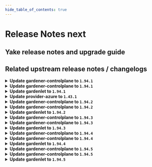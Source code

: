 ```yaml
---
hide_table_of_contents: true
---
```


# Release Notes next

## Yake release notes and upgrade guide

## Related upstream release notes / changelogs


<details>
<summary><b>Update gardener-controlplane to <code>1.94.1</code></b></summary>

# [gardener/gardener]

## 🐛 Bug Fixes

- `[OPERATOR]` Fix an issue in the etcd component which caused Shoot deletion to fail when the `VPAForETCD` feature gate was enabled by @voelzmo [#9703]

## Docker Images
- admission-controller: `europe-docker.pkg.dev/gardener-project/releases/gardener/admission-controller:v1.94.1`
- apiserver: `europe-docker.pkg.dev/gardener-project/releases/gardener/apiserver:v1.94.1`
- controller-manager: `europe-docker.pkg.dev/gardener-project/releases/gardener/controller-manager:v1.94.1`
- gardenlet: `europe-docker.pkg.dev/gardener-project/releases/gardener/gardenlet:v1.94.1`
- node-agent: `europe-docker.pkg.dev/gardener-project/releases/gardener/node-agent:v1.94.1`
- operator: `europe-docker.pkg.dev/gardener-project/releases/gardener/operator:v1.94.1`
- resource-manager: `europe-docker.pkg.dev/gardener-project/releases/gardener/resource-manager:v1.94.1`
- scheduler: `europe-docker.pkg.dev/gardener-project/releases/gardener/scheduler:v1.94.1`


</details>

<details>
<summary><b>Update gardener-controlplane to <code>1.94.1</code></b></summary>

# [gardener/gardener]

## 🐛 Bug Fixes

- `[OPERATOR]` Fix an issue in the etcd component which caused Shoot deletion to fail when the `VPAForETCD` feature gate was enabled by @voelzmo [#9703]

## Docker Images
- admission-controller: `europe-docker.pkg.dev/gardener-project/releases/gardener/admission-controller:v1.94.1`
- apiserver: `europe-docker.pkg.dev/gardener-project/releases/gardener/apiserver:v1.94.1`
- controller-manager: `europe-docker.pkg.dev/gardener-project/releases/gardener/controller-manager:v1.94.1`
- gardenlet: `europe-docker.pkg.dev/gardener-project/releases/gardener/gardenlet:v1.94.1`
- node-agent: `europe-docker.pkg.dev/gardener-project/releases/gardener/node-agent:v1.94.1`
- operator: `europe-docker.pkg.dev/gardener-project/releases/gardener/operator:v1.94.1`
- resource-manager: `europe-docker.pkg.dev/gardener-project/releases/gardener/resource-manager:v1.94.1`
- scheduler: `europe-docker.pkg.dev/gardener-project/releases/gardener/scheduler:v1.94.1`


</details>

<details>
<summary><b>Update gardenlet to <code>1.94.1</code></b></summary>

# [gardener/gardener]

## 🐛 Bug Fixes

- `[OPERATOR]` Fix an issue in the etcd component which caused Shoot deletion to fail when the `VPAForETCD` feature gate was enabled by @voelzmo [#9703]

## Docker Images
- admission-controller: `europe-docker.pkg.dev/gardener-project/releases/gardener/admission-controller:v1.94.1`
- apiserver: `europe-docker.pkg.dev/gardener-project/releases/gardener/apiserver:v1.94.1`
- controller-manager: `europe-docker.pkg.dev/gardener-project/releases/gardener/controller-manager:v1.94.1`
- gardenlet: `europe-docker.pkg.dev/gardener-project/releases/gardener/gardenlet:v1.94.1`
- node-agent: `europe-docker.pkg.dev/gardener-project/releases/gardener/node-agent:v1.94.1`
- operator: `europe-docker.pkg.dev/gardener-project/releases/gardener/operator:v1.94.1`
- resource-manager: `europe-docker.pkg.dev/gardener-project/releases/gardener/resource-manager:v1.94.1`
- scheduler: `europe-docker.pkg.dev/gardener-project/releases/gardener/scheduler:v1.94.1`


</details>

<details>
<summary><b>Update provider-azure to <code>1.43.1</code></b></summary>

# [gardener/gardener-extension-provider-azure]

## 🏃 Others

- `[OPERATOR]` Fix a bug causing nil pointer exceptions on the backupbucket reconciliation when no BackupBucket  providerConfig was provided. by @ialidzhikov [#856]

## Docker Images
- gardener-extension-admission-azure: `europe-docker.pkg.dev/gardener-project/releases/gardener/extensions/admission-azure:v1.43.1`
- gardener-extension-provider-azure: `europe-docker.pkg.dev/gardener-project/releases/gardener/extensions/provider-azure:v1.43.1`


</details>

<details>
<summary><b>Update gardener-controlplane to <code>1.94.2</code></b></summary>

# [gardener/gardener]

## 🐛 Bug Fixes

- `[USER]` A bug has has been fixed which caused unneeded `gardener-node-agent` reconciliations after each `Shoot` reconciliation even if the underlying `OperatingSystemConfig` did not contain relevant changes. by @rfranzke [#9731]

## Docker Images
- admission-controller: `europe-docker.pkg.dev/gardener-project/releases/gardener/admission-controller:v1.94.2`
- apiserver: `europe-docker.pkg.dev/gardener-project/releases/gardener/apiserver:v1.94.2`
- controller-manager: `europe-docker.pkg.dev/gardener-project/releases/gardener/controller-manager:v1.94.2`
- gardenlet: `europe-docker.pkg.dev/gardener-project/releases/gardener/gardenlet:v1.94.2`
- node-agent: `europe-docker.pkg.dev/gardener-project/releases/gardener/node-agent:v1.94.2`
- operator: `europe-docker.pkg.dev/gardener-project/releases/gardener/operator:v1.94.2`
- resource-manager: `europe-docker.pkg.dev/gardener-project/releases/gardener/resource-manager:v1.94.2`
- scheduler: `europe-docker.pkg.dev/gardener-project/releases/gardener/scheduler:v1.94.2`


</details>

<details>
<summary><b>Update gardener-controlplane to <code>1.94.2</code></b></summary>

# [gardener/gardener]

## 🐛 Bug Fixes

- `[USER]` A bug has has been fixed which caused unneeded `gardener-node-agent` reconciliations after each `Shoot` reconciliation even if the underlying `OperatingSystemConfig` did not contain relevant changes. by @rfranzke [#9731]

## Docker Images
- admission-controller: `europe-docker.pkg.dev/gardener-project/releases/gardener/admission-controller:v1.94.2`
- apiserver: `europe-docker.pkg.dev/gardener-project/releases/gardener/apiserver:v1.94.2`
- controller-manager: `europe-docker.pkg.dev/gardener-project/releases/gardener/controller-manager:v1.94.2`
- gardenlet: `europe-docker.pkg.dev/gardener-project/releases/gardener/gardenlet:v1.94.2`
- node-agent: `europe-docker.pkg.dev/gardener-project/releases/gardener/node-agent:v1.94.2`
- operator: `europe-docker.pkg.dev/gardener-project/releases/gardener/operator:v1.94.2`
- resource-manager: `europe-docker.pkg.dev/gardener-project/releases/gardener/resource-manager:v1.94.2`
- scheduler: `europe-docker.pkg.dev/gardener-project/releases/gardener/scheduler:v1.94.2`


</details>

<details>
<summary><b>Update gardenlet to <code>1.94.2</code></b></summary>

# [gardener/gardener]

## 🐛 Bug Fixes

- `[USER]` A bug has has been fixed which caused unneeded `gardener-node-agent` reconciliations after each `Shoot` reconciliation even if the underlying `OperatingSystemConfig` did not contain relevant changes. by @rfranzke [#9731]

## Docker Images
- admission-controller: `europe-docker.pkg.dev/gardener-project/releases/gardener/admission-controller:v1.94.2`
- apiserver: `europe-docker.pkg.dev/gardener-project/releases/gardener/apiserver:v1.94.2`
- controller-manager: `europe-docker.pkg.dev/gardener-project/releases/gardener/controller-manager:v1.94.2`
- gardenlet: `europe-docker.pkg.dev/gardener-project/releases/gardener/gardenlet:v1.94.2`
- node-agent: `europe-docker.pkg.dev/gardener-project/releases/gardener/node-agent:v1.94.2`
- operator: `europe-docker.pkg.dev/gardener-project/releases/gardener/operator:v1.94.2`
- resource-manager: `europe-docker.pkg.dev/gardener-project/releases/gardener/resource-manager:v1.94.2`
- scheduler: `europe-docker.pkg.dev/gardener-project/releases/gardener/scheduler:v1.94.2`


</details>

<details>
<summary><b>Update gardener-controlplane to <code>1.94.3</code></b></summary>

# [gardener/gardener]

## 🐛 Bug Fixes

- `[OPERATOR]` A race condition has been fixed which could cause unrelated `Pod`s to claim the `PersistentVolume` of a Prometheus or Alertmanager deployment during migration to the management of `prometheus-operator`. by @rfranzke [#9841]
- `[OPERATOR]` A bug has been fixed which prevented Plutono dashboards contributed from extensions to appear in the UI. by @rfranzke [#9809]
- `[USER]` A bug has been fixed which prevented `Shoot` deletion in case it was still annotated with `maintenance.gardener.cloud/operation`. by @rfranzke [#9860]

## Docker Images
- admission-controller: `europe-docker.pkg.dev/gardener-project/releases/gardener/admission-controller:v1.94.3`
- apiserver: `europe-docker.pkg.dev/gardener-project/releases/gardener/apiserver:v1.94.3`
- controller-manager: `europe-docker.pkg.dev/gardener-project/releases/gardener/controller-manager:v1.94.3`
- gardenlet: `europe-docker.pkg.dev/gardener-project/releases/gardener/gardenlet:v1.94.3`
- node-agent: `europe-docker.pkg.dev/gardener-project/releases/gardener/node-agent:v1.94.3`
- operator: `europe-docker.pkg.dev/gardener-project/releases/gardener/operator:v1.94.3`
- resource-manager: `europe-docker.pkg.dev/gardener-project/releases/gardener/resource-manager:v1.94.3`
- scheduler: `europe-docker.pkg.dev/gardener-project/releases/gardener/scheduler:v1.94.3`


</details>

<details>
<summary><b>Update gardener-controlplane to <code>1.94.3</code></b></summary>

# [gardener/gardener]

## 🐛 Bug Fixes

- `[OPERATOR]` A race condition has been fixed which could cause unrelated `Pod`s to claim the `PersistentVolume` of a Prometheus or Alertmanager deployment during migration to the management of `prometheus-operator`. by @rfranzke [#9841]
- `[OPERATOR]` A bug has been fixed which prevented Plutono dashboards contributed from extensions to appear in the UI. by @rfranzke [#9809]
- `[USER]` A bug has been fixed which prevented `Shoot` deletion in case it was still annotated with `maintenance.gardener.cloud/operation`. by @rfranzke [#9860]

## Docker Images
- admission-controller: `europe-docker.pkg.dev/gardener-project/releases/gardener/admission-controller:v1.94.3`
- apiserver: `europe-docker.pkg.dev/gardener-project/releases/gardener/apiserver:v1.94.3`
- controller-manager: `europe-docker.pkg.dev/gardener-project/releases/gardener/controller-manager:v1.94.3`
- gardenlet: `europe-docker.pkg.dev/gardener-project/releases/gardener/gardenlet:v1.94.3`
- node-agent: `europe-docker.pkg.dev/gardener-project/releases/gardener/node-agent:v1.94.3`
- operator: `europe-docker.pkg.dev/gardener-project/releases/gardener/operator:v1.94.3`
- resource-manager: `europe-docker.pkg.dev/gardener-project/releases/gardener/resource-manager:v1.94.3`
- scheduler: `europe-docker.pkg.dev/gardener-project/releases/gardener/scheduler:v1.94.3`


</details>

<details>
<summary><b>Update gardenlet to <code>1.94.3</code></b></summary>

# [gardener/gardener]

## 🐛 Bug Fixes

- `[OPERATOR]` A race condition has been fixed which could cause unrelated `Pod`s to claim the `PersistentVolume` of a Prometheus or Alertmanager deployment during migration to the management of `prometheus-operator`. by @rfranzke [#9841]
- `[OPERATOR]` A bug has been fixed which prevented Plutono dashboards contributed from extensions to appear in the UI. by @rfranzke [#9809]
- `[USER]` A bug has been fixed which prevented `Shoot` deletion in case it was still annotated with `maintenance.gardener.cloud/operation`. by @rfranzke [#9860]

## Docker Images
- admission-controller: `europe-docker.pkg.dev/gardener-project/releases/gardener/admission-controller:v1.94.3`
- apiserver: `europe-docker.pkg.dev/gardener-project/releases/gardener/apiserver:v1.94.3`
- controller-manager: `europe-docker.pkg.dev/gardener-project/releases/gardener/controller-manager:v1.94.3`
- gardenlet: `europe-docker.pkg.dev/gardener-project/releases/gardener/gardenlet:v1.94.3`
- node-agent: `europe-docker.pkg.dev/gardener-project/releases/gardener/node-agent:v1.94.3`
- operator: `europe-docker.pkg.dev/gardener-project/releases/gardener/operator:v1.94.3`
- resource-manager: `europe-docker.pkg.dev/gardener-project/releases/gardener/resource-manager:v1.94.3`
- scheduler: `europe-docker.pkg.dev/gardener-project/releases/gardener/scheduler:v1.94.3`


</details>

<details>
<summary><b>Update gardener-controlplane to <code>1.94.4</code></b></summary>

# [gardener/gardener]

## ✨ New Features

- `[OPERATOR]` `gardenlet`'s `Pod` garbage collector (part of its `shoot-care` controller) now considers `Pod`s with reason `NodeAffinity`, i.e., it auto-deletes such `Pod`s. by @rfranzke [#9951]
## 🏃 Others

- `[DEPENDENCY]` The `gardener/dashboard` image has been updated to `1.74.2`. [Release Notes](https://togithub.com/gardener/dashboard/releases/tag/1.74.2) by @ialidzhikov [#9948]

## Docker Images
- admission-controller: `europe-docker.pkg.dev/gardener-project/releases/gardener/admission-controller:v1.94.4`
- apiserver: `europe-docker.pkg.dev/gardener-project/releases/gardener/apiserver:v1.94.4`
- controller-manager: `europe-docker.pkg.dev/gardener-project/releases/gardener/controller-manager:v1.94.4`
- gardenlet: `europe-docker.pkg.dev/gardener-project/releases/gardener/gardenlet:v1.94.4`
- node-agent: `europe-docker.pkg.dev/gardener-project/releases/gardener/node-agent:v1.94.4`
- operator: `europe-docker.pkg.dev/gardener-project/releases/gardener/operator:v1.94.4`
- resource-manager: `europe-docker.pkg.dev/gardener-project/releases/gardener/resource-manager:v1.94.4`
- scheduler: `europe-docker.pkg.dev/gardener-project/releases/gardener/scheduler:v1.94.4`


</details>

<details>
<summary><b>Update gardener-controlplane to <code>1.94.4</code></b></summary>

# [gardener/gardener]

## ✨ New Features

- `[OPERATOR]` `gardenlet`'s `Pod` garbage collector (part of its `shoot-care` controller) now considers `Pod`s with reason `NodeAffinity`, i.e., it auto-deletes such `Pod`s. by @rfranzke [#9951]
## 🏃 Others

- `[DEPENDENCY]` The `gardener/dashboard` image has been updated to `1.74.2`. [Release Notes](https://togithub.com/gardener/dashboard/releases/tag/1.74.2) by @ialidzhikov [#9948]

## Docker Images
- admission-controller: `europe-docker.pkg.dev/gardener-project/releases/gardener/admission-controller:v1.94.4`
- apiserver: `europe-docker.pkg.dev/gardener-project/releases/gardener/apiserver:v1.94.4`
- controller-manager: `europe-docker.pkg.dev/gardener-project/releases/gardener/controller-manager:v1.94.4`
- gardenlet: `europe-docker.pkg.dev/gardener-project/releases/gardener/gardenlet:v1.94.4`
- node-agent: `europe-docker.pkg.dev/gardener-project/releases/gardener/node-agent:v1.94.4`
- operator: `europe-docker.pkg.dev/gardener-project/releases/gardener/operator:v1.94.4`
- resource-manager: `europe-docker.pkg.dev/gardener-project/releases/gardener/resource-manager:v1.94.4`
- scheduler: `europe-docker.pkg.dev/gardener-project/releases/gardener/scheduler:v1.94.4`


</details>

<details>
<summary><b>Update gardenlet to <code>1.94.4</code></b></summary>

# [gardener/gardener]

## ✨ New Features

- `[OPERATOR]` `gardenlet`'s `Pod` garbage collector (part of its `shoot-care` controller) now considers `Pod`s with reason `NodeAffinity`, i.e., it auto-deletes such `Pod`s. by @rfranzke [#9951]
## 🏃 Others

- `[DEPENDENCY]` The `gardener/dashboard` image has been updated to `1.74.2`. [Release Notes](https://togithub.com/gardener/dashboard/releases/tag/1.74.2) by @ialidzhikov [#9948]

## Docker Images
- admission-controller: `europe-docker.pkg.dev/gardener-project/releases/gardener/admission-controller:v1.94.4`
- apiserver: `europe-docker.pkg.dev/gardener-project/releases/gardener/apiserver:v1.94.4`
- controller-manager: `europe-docker.pkg.dev/gardener-project/releases/gardener/controller-manager:v1.94.4`
- gardenlet: `europe-docker.pkg.dev/gardener-project/releases/gardener/gardenlet:v1.94.4`
- node-agent: `europe-docker.pkg.dev/gardener-project/releases/gardener/node-agent:v1.94.4`
- operator: `europe-docker.pkg.dev/gardener-project/releases/gardener/operator:v1.94.4`
- resource-manager: `europe-docker.pkg.dev/gardener-project/releases/gardener/resource-manager:v1.94.4`
- scheduler: `europe-docker.pkg.dev/gardener-project/releases/gardener/scheduler:v1.94.4`


</details>

<details>
<summary><b>Update gardener-controlplane to <code>1.94.5</code></b></summary>

# [gardener/gardener]

## 🐛 Bug Fixes

- `[OPERATOR]` Fix a regression where etcd alerts for the virtual Garden cluster did not work. by @vicwicker [#9973]

## Docker Images
- admission-controller: `europe-docker.pkg.dev/gardener-project/releases/gardener/admission-controller:v1.94.5`
- apiserver: `europe-docker.pkg.dev/gardener-project/releases/gardener/apiserver:v1.94.5`
- controller-manager: `europe-docker.pkg.dev/gardener-project/releases/gardener/controller-manager:v1.94.5`
- gardenlet: `europe-docker.pkg.dev/gardener-project/releases/gardener/gardenlet:v1.94.5`
- node-agent: `europe-docker.pkg.dev/gardener-project/releases/gardener/node-agent:v1.94.5`
- operator: `europe-docker.pkg.dev/gardener-project/releases/gardener/operator:v1.94.5`
- resource-manager: `europe-docker.pkg.dev/gardener-project/releases/gardener/resource-manager:v1.94.5`
- scheduler: `europe-docker.pkg.dev/gardener-project/releases/gardener/scheduler:v1.94.5`


</details>

<details>
<summary><b>Update gardener-controlplane to <code>1.94.5</code></b></summary>

# [gardener/gardener]

## 🐛 Bug Fixes

- `[OPERATOR]` Fix a regression where etcd alerts for the virtual Garden cluster did not work. by @vicwicker [#9973]

## Docker Images
- admission-controller: `europe-docker.pkg.dev/gardener-project/releases/gardener/admission-controller:v1.94.5`
- apiserver: `europe-docker.pkg.dev/gardener-project/releases/gardener/apiserver:v1.94.5`
- controller-manager: `europe-docker.pkg.dev/gardener-project/releases/gardener/controller-manager:v1.94.5`
- gardenlet: `europe-docker.pkg.dev/gardener-project/releases/gardener/gardenlet:v1.94.5`
- node-agent: `europe-docker.pkg.dev/gardener-project/releases/gardener/node-agent:v1.94.5`
- operator: `europe-docker.pkg.dev/gardener-project/releases/gardener/operator:v1.94.5`
- resource-manager: `europe-docker.pkg.dev/gardener-project/releases/gardener/resource-manager:v1.94.5`
- scheduler: `europe-docker.pkg.dev/gardener-project/releases/gardener/scheduler:v1.94.5`


</details>

<details>
<summary><b>Update gardenlet to <code>1.94.5</code></b></summary>

# [gardener/gardener]

## 🐛 Bug Fixes

- `[OPERATOR]` Fix a regression where etcd alerts for the virtual Garden cluster did not work. by @vicwicker [#9973]

## Docker Images
- admission-controller: `europe-docker.pkg.dev/gardener-project/releases/gardener/admission-controller:v1.94.5`
- apiserver: `europe-docker.pkg.dev/gardener-project/releases/gardener/apiserver:v1.94.5`
- controller-manager: `europe-docker.pkg.dev/gardener-project/releases/gardener/controller-manager:v1.94.5`
- gardenlet: `europe-docker.pkg.dev/gardener-project/releases/gardener/gardenlet:v1.94.5`
- node-agent: `europe-docker.pkg.dev/gardener-project/releases/gardener/node-agent:v1.94.5`
- operator: `europe-docker.pkg.dev/gardener-project/releases/gardener/operator:v1.94.5`
- resource-manager: `europe-docker.pkg.dev/gardener-project/releases/gardener/resource-manager:v1.94.5`
- scheduler: `europe-docker.pkg.dev/gardener-project/releases/gardener/scheduler:v1.94.5`


</details>
